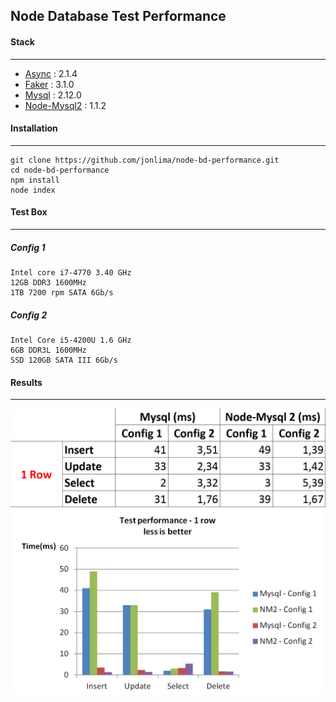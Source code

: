 ## Node Database Test Performance
#### Stack
------
* [Async](http://caolan.github.io/async/) : 2.1.4
* [Faker](https://github.com/marak/Faker.js/) : 3.1.0
* [Mysql](https://github.com/mysqljs/mysql) : 2.12.0
* [Node-Mysql2](https://github.com/sidorares/node-mysql2) : 1.1.2

#### Installation
------
```
git clone https://github.com/jonlima/node-bd-performance.git
cd node-bd-performance
npm install
node index
```

#### Test Box
------
##### Config 1
```
Intel core i7-4770 3.40 GHz
12GB DDR3 1600MHz
1TB 7200 rpm SATA 6Gb/s 
```
##### Config 2
```
Intel Core i5-4200U 1.6 GHz
6GB DDR3L 1600MHz
SSD 120GB SATA III 6Gb/s 
```

#### Results
------
![1_table](https://github.com/jonlima/node-bd-performance/blob/master/results/1_table.png) ![1_graphic](https://github.com/jonlima/node-bd-performance/blob/master/results/1_graphic.png)